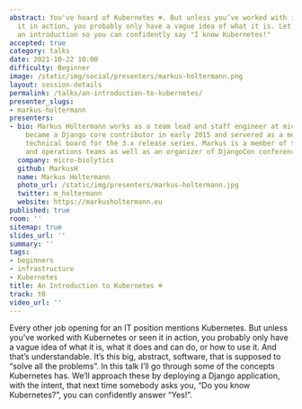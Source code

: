 ```yaml
---
abstract: You've heard of Kubernetes ☸️. But unless you’ve worked with it or seen
  it in action, you probably only have a vague idea of what it is. Let me give you
  an introduction so you can confidently say "I know Kubernetes!"
accepted: true
category: talks
date: 2021-10-22 10:00
difficulty: Beginner
image: /static/img/social/presenters/markus-holtermann.png
layout: session-details
permalink: /talks/an-introduction-to-kubernetes/
presenter_slugs:
- markus-holtermann
presenters:
- bio: Markus Holtermann works as a team lead and staff engineer at micro-biolytics. He
    became a Django core contributor in early 2015 and servered as a member of the Django
    technical board for the 3.x release series. Markus is a member of the Django security
    and operations teams as well as an organizer of DjangoCon conferences.
  company: micro-biolytics
  github: MarkusH
  name: Markus Holtermann
  photo_url: /static/img/presenters/markus-holtermann.jpg
  twitter: m_holtermann
  website: https://markusholtermann.eu
published: true
room: ''
sitemap: true
slides_url: ''
summary: ''
tags:
- beginners
- infrastructure
- Kubernetes
title: An Introduction to Kubernetes ☸️
track: t0
video_url: ''
---
```


Every other job opening for an IT position mentions Kubernetes. But unless you’ve worked with Kubernetes or seen it in action, you probably only have a vague idea of what it is, what it does and can do, or how to use it. And that’s understandable. It’s this big, abstract, software, that is supposed to “solve all the problems”. In this talk I’ll go through some of the concepts Kubernetes has. We’ll approach these by deploying a Django application, with the intent, that next time somebody asks you, “Do you know Kubernetes?”, you can confidently answer “Yes!”.
